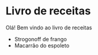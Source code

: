 
# Livro de receitas

Olá! Bem vindo ao livro de receitas

- Strogonoff de frango
- Macarrão do espoleto
